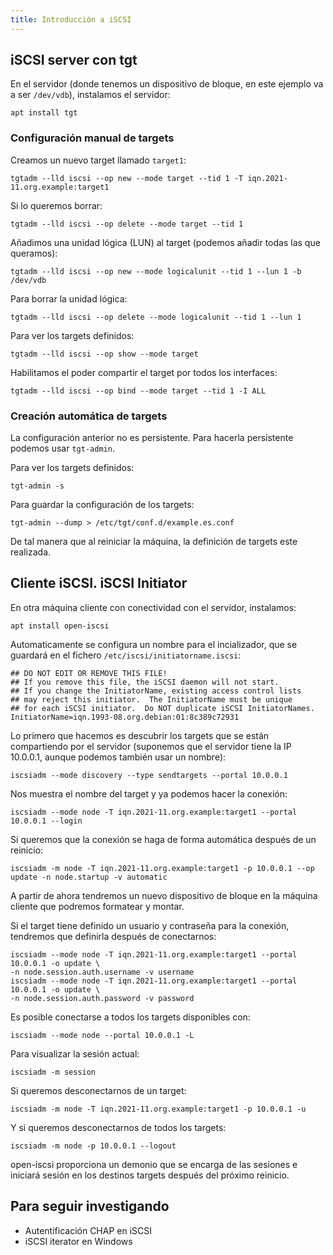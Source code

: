 ```yaml
---
title: Introducción a iSCSI
---
```


## iSCSI server con tgt

En el servidor (donde tenemos un dispositivo de bloque, en este ejemplo va a ser  `/dev/vdb`), instalamos el servidor:

    apt install tgt

### Configuración manual de targets

Creamos un nuevo target llamado `target1`:

    tgtadm --lld iscsi --op new --mode target --tid 1 -T iqn.2021-11.org.example:target1

Si lo queremos borrar:

    tgtadm --lld iscsi --op delete --mode target --tid 1

Añadimos una unidad lógica (LUN) al target (podemos añadir todas las que queramos):

    tgtadm --lld iscsi --op new --mode logicalunit --tid 1 --lun 1 -b /dev/vdb

Para borrar la unidad lógica:

    tgtadm --lld iscsi --op delete --mode logicalunit --tid 1 --lun 1

Para ver los targets definidos:

    tgtadm --lld iscsi --op show --mode target

Habilitamos el poder compartir el target por todos los interfaces:

    tgtadm --lld iscsi --op bind --mode target --tid 1 -I ALL

### Creación automática de targets

La configuración anterior no es persistente. Para hacerla persistente podemos usar `tgt-admin`.

Para ver los targets definidos:

    tgt-admin -s

Para guardar la configuración de los targets:

    tgt-admin --dump > /etc/tgt/conf.d/example.es.conf

De tal manera que al reiniciar la máquina, la definición de targets este realizada.

## Cliente iSCSI. iSCSI Initiator

En otra máquina cliente con conectividad con el servidor, instalamos:

    apt install open-iscsi

Automaticamente se configura un nombre para el incializador, que se guardará en el fichero `/etc/iscsi/initiatorname.iscsi`:

    ## DO NOT EDIT OR REMOVE THIS FILE!
    ## If you remove this file, the iSCSI daemon will not start.
    ## If you change the InitiatorName, existing access control lists
    ## may reject this initiator.  The InitiatorName must be unique
    ## for each iSCSI initiator.  Do NOT duplicate iSCSI InitiatorNames.
    InitiatorName=iqn.1993-08.org.debian:01:8c389c72931

Lo primero que hacemos es descubrir los targets que se están compartiendo por el servidor (suponemos que el servidor tiene la IP 10.0.0.1, aunque podemos también usar un nombre):

    iscsiadm --mode discovery --type sendtargets --portal 10.0.0.1

Nos muestra el nombre del target y ya podemos hacer la conexión:

    iscsiadm --mode node -T iqn.2021-11.org.example:target1 --portal 10.0.0.1 --login

Si queremos que la conexión se haga de forma automática después de un reinicio:

    iscsiadm -m node -T iqn.2021-11.org.example:target1 -p 10.0.0.1 --op update -n node.startup -v automatic

A partir de ahora tendremos un nuevo dispositivo de bloque en la máquina cliente que podremos formatear y montar.

Si el target tiene definido un usuario y contraseña para la conexión, tendremos que definirla después de conectarnos:

    iscsiadm --mode node -T iqn.2021-11.org.example:target1 --portal 10.0.0.1 -o update \
    -n node.session.auth.username -v username
    iscsiadm --mode node -T iqn.2021-11.org.example:target1 --portal 10.0.0.1 -o update \
    -n node.session.auth.password -v password    

Es posible conectarse a todos los targets disponibles con:

    iscsiadm --mode node --portal 10.0.0.1 -L

Para visualizar la sesión actual:

    iscsiadm -m session

Si queremos desconectarnos de un target:

    iscsiadm -m node -T iqn.2021-11.org.example:target1 -p 10.0.0.1 -u

Y si queremos desconectarnos de todos los targets:

    iscsiadm -m node -p 10.0.0.1 --logout

open-iscsi proporciona un demonio que se encarga de las sesiones e iniciará sesión en los destinos targets  después del próximo reinicio.

## Para seguir investigando

* Autentificación CHAP en iSCSI
* iSCSI iterator en Windows



